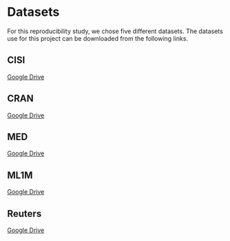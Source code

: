 # Datasets

For this reproducibility study, we chose five different datasets.
The datasets use for this project can be downloaded from the following links.

## CISI

[Google Drive](https://drive.google.com/drive/folders/1do9YSQ-JTYYW_1O7YkwzXlthaQ4E1Eke?usp=sharing)

## CRAN

[Google Drive](https://drive.google.com/drive/folders/1sQ-aShTAH9X2SNF2taoQXW_OOj15Gihd?usp=sharing)

## MED

[Google Drive](https://drive.google.com/drive/folders/1_DdhiBHxqUgmlY42WUrAwI87MSipYt4j?usp=sharing)

## ML1M

[Google Drive](https://drive.google.com/drive/folders/1CNaFvoNLJ7kMi54uBpGxzkiT3LJRF7S7?usp=sharing)

## Reuters

[Google Drive](https://drive.google.com/file/d/152841ZsqINwkHgb8lnCNqq4yYvuITrMM/view?usp=sharing)
